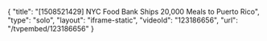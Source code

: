 {
    "title": "[1508521429] NYC Food Bank Ships 20,000 Meals to Puerto Rico",
    "type": "solo",
    "layout": "iframe-static",
    "videoId": "123186656",
    "url": "\/tvpembed\/123186656"
}